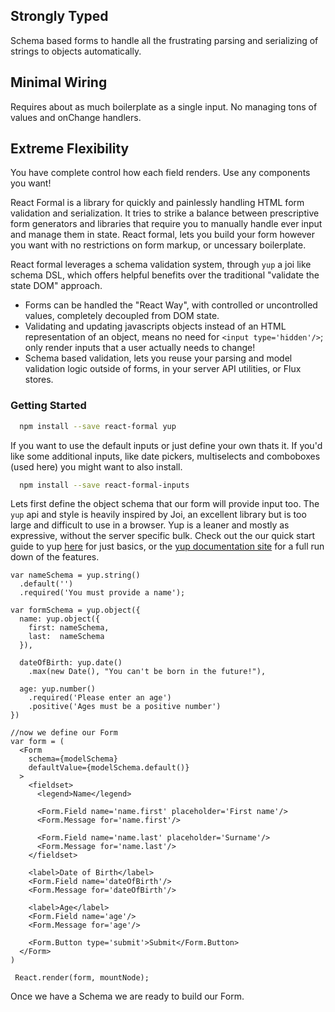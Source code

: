 
<div className='row text-center headlines'>
  <div className='col-sm-4'>
    <h2>Strongly Typed</h2>
    <p>
      Schema based forms to handle all the frustrating parsing and serializing of strings to objects automatically.
    </p> 
  </div>
  <div className='col-sm-4'>
    <h2>Minimal Wiring</h2>
    <p>
      Requires about as much boilerplate as a single input. 
      No managing tons of values and onChange handlers.
    </p> 
  </div>
  <div className='col-sm-4'>
    <h2>Extreme Flexibility</h2>
    <p>
      You have complete control how each field renders. Use any components you want!
    </p> 
  </div>
</div>

React Formal is a library for quickly and painlessly handling HTML form validation and serialization. It tries to strike a balance between prescriptive form generators and libraries that require you to manually handle ever input and manage them in state. React formal, lets you build your form however you want with no restrictions on form markup, or uncessary boilerplate.

React formal leverages a schema validation system, through `yup` a joi like schema DSL, which offers helpful benefits over the traditional "validate the state DOM" approach.

 - Forms can be handled the "React Way", with controlled or uncontrolled values, completely decoupled from DOM state.
 - Validating and updating javascripts objects instead of an HTML representation of an object, means no need for `<input type='hidden'/>`; only render inputs that a user actually needs to change!
 - Schema based validation, lets you reuse your parsing and model validation logic outside of forms, in your server API utilities, or Flux stores.

### Getting Started

```sh
  npm install --save react-formal yup
```
If you want to use the default inputs or just define your own thats it. If you'd like some additional inputs, like date pickers, multiselects and comboboxes (used here) you might want to also install.

```sh
  npm install --save react-formal-inputs
```

Lets first define the object schema that our form will provide input too. The `yup` api and style is heavily inspired by Joi, an excellent library but is too large and difficult to use in a browser. Yup is a leaner and mostly as expressive, without the server specific bulk. Check out the our quick start guide to yup [here](/api/yup) for just basics, or the [yup documentation site](https://github.com/jquense/yup/blob/master/README.md) for a full run down of the features.

```console
var nameSchema = yup.string()
  .default('')
  .required('You must provide a name');

var formSchema = yup.object({
  name: yup.object({
    first: nameSchema,
    last:  nameSchema
  }),

  dateOfBirth: yup.date()
    .max(new Date(), "You can't be born in the future!"),

  age: yup.number()
    .required('Please enter an age')
    .positive('Ages must be a positive number')
})

//now we define our Form
var form = (
  <Form 
    schema={modelSchema}
    defaultValue={modelSchema.default()}
  >
    <fieldset>
      <legend>Name</legend>

      <Form.Field name='name.first' placeholder='First name'/>
      <Form.Message for='name.first'/>

      <Form.Field name='name.last' placeholder='Surname'/>
      <Form.Message for='name.last'/>
    </fieldset>

    <label>Date of Birth</label>
    <Form.Field name='dateOfBirth'/>
    <Form.Message for='dateOfBirth'/>

    <label>Age</label>
    <Form.Field name='age'/>
    <Form.Message for='age'/>

    <Form.Button type='submit'>Submit</Form.Button>
  </Form>
)

 React.render(form, mountNode);
```

Once we have a Schema we are ready to build our Form.
